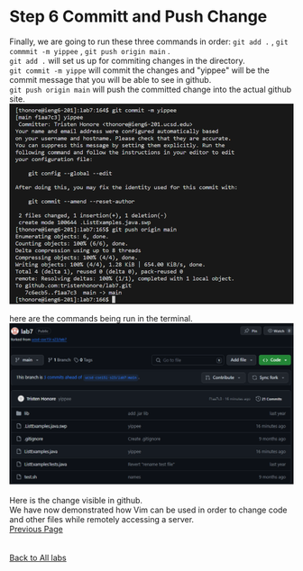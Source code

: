 # Step 6 Committ and Push Change
Finally, we are going to run these three commands in order: `git add .` , `git commmit -m yippee` , `git push origin main` .  
`git add .` will set us up for commiting changes in the directory.  
`git commit -m yippe` will commit the changes and "yippee" will be the commit message that you will be able to see in github.  
`git push origin main` will push the committed change into the actual github site.
\
![](lab4_6thpg.png)  
  
here are the commands being run in the terminal.  
![](lab4_6thpg2.png)  
\
Here is the change visible in github.  
We have now demonstrated how Vim can be used in order to change code and other files while remotely accessing a server. 
\
[Previous Page](lab4_6thPG.md)  
\
\
[Back to All labs](index.md)
